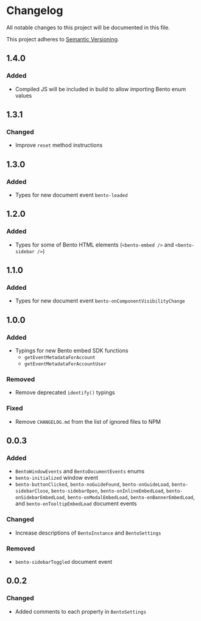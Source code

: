 # Changelog

All notable changes to this project will be documented in this file.

This project adheres to [Semantic Versioning](https://semver.org/spec/v2.0.0.html).

## 1.4.0

### Added

- Compiled JS will be included in build to allow importing Bento enum values

## 1.3.1

### Changed

- Improve `reset` method instructions

## 1.3.0

### Added

- Types for new document event `bento-loaded`

## 1.2.0

### Added

- Types for some of Bento HTML elements (`<bento-embed />` and `<bento-sidebar />`)

## 1.1.0

### Added

- Types for new document event `bento-onComponentVisibilityChange`

## 1.0.0

### Added

- Typings for new Bento embed SDK functions
  - `getEventMetadataForAccount`
  - `getEventMetadataForAccountUser`

### Removed

- Remove deprecated `identify()` typings

### Fixed

- Remove `CHANGELOG.md` from the list of ignored files to NPM

## 0.0.3

### Added

- `BentoWindowEvents` and `BentoDocumentEvents` enums
- `bento-initialized` window event
- `bento-buttonClicked`, `bento-noGuideFound`, `bento-onGuideLoad`, `bento-sidebarClose`, `bento-sidebarOpen`, `bento-onInlineEmbedLoad`, `bento-onSidebarEmbedLoad`, `bento-onModalEmbedLoad`, `bento-onBannerEmbedLoad`, and `bento-onTooltipEmbedLoad` document events

### Changed

- Increase descriptions of `BentoInstance` and `BentoSettings`

### Removed

- `bento-sidebarToggled` document event

## 0.0.2

### Changed

- Added comments to each property in `BentoSettings`
